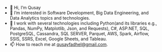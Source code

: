 - 👋 Hi, I’m Qusay
- 👀 I’m interested in Software Development, Big Data Engineering, and Data Analytics topics and technologies.
- 🌱 I work with several technologies including Python(and its libraries e.g., Pandas, NumPy, Matplotlib, Json, and Requests), C#, ASP.NET, SQL, PostgreSQL, Cassandra, SQL SERVER, Parquet, AWS, Spark, Airflow, SSIS, SSRS, Excel, Google Sheets, and Tableau.
- 📫 How to reach me at qusayfadhel@gmail.com.

<!---
qusay-elewy/qusay-elewy is a ✨ special ✨ repository because its `README.md` (this file) appears on your GitHub profile.
You can click the Preview link to take a look at your changes.
--->
